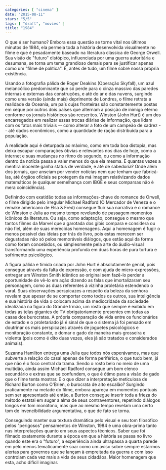 ```yaml
---
categories: [ "cinema" ]
date: "2015-08-11"
stars: "5/5"
tags: [ "draft", "movies" ]
title: "1984"
---
```

O que é ser humano? Embora essa questão se torne vital nos últimos
minutos de 1984, ela permeia toda a história desenvolvida visualmente
no filme e que é pesadamente baseado na literatura clássica de George
Orwell. Sua visão de "futuro" distópico, influenciada por uma guerra
autoritária e desumana, se torna um tema grandioso demais para se
justificar apenas como um "filme de política". É, antes de tudo,
um filme sobre nossa própria existência.

Usando a fotografia pálida de Roger Deakins (Operação Skyfall),
um azul melancólico predominante que só perde para o cinza massivo
das paredes internas e externas das construções, e até do ar e das
nuvens, surgindo como uma versão (ainda mais) deprimente de Londres,
o filme retrata a realidade da Oceania, um país cujas fronteiras são
constantemente postas em xeque por outros dois países que alternam
a posição de inimigo eterno conforme os jornais históricos são
reescritos. Winston (John Hurt) é um dos encarregados em realizar essas
trocas diárias de informação, que lidam com os fatos mais triviais --
como alterar a foto de um campeão de xadrez -- até dados econômicos,
como a quantidade de ração distribuída para a população.

A realidade aqui é deturpada ao máximo, como em toda boa distopia, mas
deixa escapar comparações óbvias e relevantes nos dias de hoje, como
a internet e suas mudanças no ritmo do segundo, ou como a informação
dentro da notícia passa a valer menos do que ela mesma. E quantas vezes
a mentira inocente ganha status de verdade, e até de sabedoria? Onde
além dos jornais, que anseiam por vender notícias nem que tenham
que fabricá-las, até órgãos oficiais se protegem da má imagem
relativizando dados matemáticos (e qualquer semelhança com IBGE e seus
comparsas não é mera coincidência).

Definindo com exatidão todas as informações-chave do romance de
Orwell, o filme dirigido pelo irregular Michael Radford (O Mercador de
Veneza e o remake americano de Elsa & Fred) consegue fluir sua narrativa
e o romance de Winston e Julia ao mesmo tempo revelando de passagem
momentos icônicos da literatura. Ou seja, como adaptação, consegue
o mesmo que tantos filmes da Marvel que a garotada dos gibis compara
e considera ou não fiel, além de suas merecidas homenagens. Aqui a
homenagem é fugir o menos possível das ideias por trás do livro,
pois estas merecem ser degustadas não só pelos memoráveis diálogos,
que estão aqui da forma como foram concebidos, ou simplesmente pela
arte do áudio-visual transformando uma experiência profunda em duas
horas de pura tortura e sofrimento psicológico.

A figura pálida e tímida criada por John Hurt é absolutamente
genial, pois consegue através da falta de expressão, e com ajuda de
micro-expressões, entregar um Winston Smith idêntico ao original sem
fazê-lo perder a oportunidade de vê-lo em ação dizendo as falas
que imortalizaram seu personagem, como as duas referentes à vizinha
proletária estendendo o varal. Suas observações perspicazes a respeito
da beleza da senhora revelam que apesar de se comportar como todos os
outros, sua inteligência e sua história de vida o colocam acima da
mediocridade da sociedade idealizada na figura do Grande Irmão, um rosto
que sempre é exibido em todas as telas gigantes de TV obrigatoriamente
presentes em todas as casas dos burocratas. A própria comparação de
vida entre os funcionários de estado e o proletariado já é sinal de
que o sistema já foi pensado em doutrinar os mais perspicazes através
de joguetes psicológicos e monitoração constante, e domar o gado de
maneira mais grosseira e violenta (pois como é dito duas vezes, eles
já são tratados e considerados animais).

Suzanna Hamilton entrega uma Julia que todos nós esperávamos, mas que
subverte a relação do casal apenas de forma periférica, o que tudo
bem, já que não é o foco central da trama. Sendo o rosto belo no meio
de uma multidão, ainda assim Michael Radford consegue um bom elenco
secundário e extras que se confundem, o que é ótimo para a visão de
gado que o filme tenta mostrar. E o que dizer a interpretação meticulosa
de Richard Burton como O'Brien, o burocrata de alto escalão? Surgindo
praticamente na metade do filme, embora apareça em momentos pontuais
sem ser apresentado até então, a Burton consegue inserir toda a frieza
do método estatal em sugar a alma de seus contraventores, repetindo
diálogos longos em tom monótono, mas que ao mesmo tempo revelam uma
certo tom de invencibilidade argumentativa, o que de fato se torna.

Conseguindo manter sua textura dramática pelo visual e seu tom
filosófico pelos "perigosos" pensamentos de Winston, 1984 é
uma obra-prima tanto nas interpretações quanto em seus aspectos
técnicos. Saber que foi filmado exatamente durante a época em que a
história se passa no livro quando este era o "futuro", a experiência
ainda ultrapassa a quarta parede em pelo menos tematicamente soar como
um aviso sobre sempre estarmos alertas para governos que se lançam à
empreitada da guerra e com isso controlam cada vez mais a vida de seus
cidadãos. Maior homenagem que esta, acho difícil imaginar.

